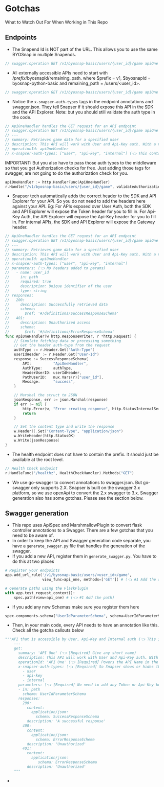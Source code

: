 # Gotchas
What to Watch Out For When Working in This Repo

## Endpoints
- The Snapend Id is NOT part of the URL. This allows you to use the same BYOSnap in multiple Snapends.
```go
// swagger:operation GET /v1/byosnap-basic/users/{user_id}/game apiOne (👈 No Snapend Id in the URL)
```
- All externally accessible APIs need to start with /$prefix/$byosnapId/remaining_path. where $prefix = v1, $byosnapId = byosnap-python-basic and remaining_path = /users/<user_id>.
```go
// swagger:operation GET /v1/byosnap-basic/users/{user_id}/game apiOne (👈 Check the URL format)
```
- Notice the `x-snapser-auth-types` tags in the endpoint annotations and swagger.json. They tell Snapser if it should expose this API in the SDK and the API Explorer. Note: but you should still validate the auth type in the code.
```go
// ApiOneHandler handles the GET request for an API endpoint
// swagger:operation GET /v1/byosnap-basic/users/{user_id}/game apiOne
// ---
// summary: Retrieves game data for a specified user
// description: This API will work with User and Api-Key auth. With a valid user token and api-key, you can access this API.
// operationId: apiOneHandler
// x-snapser-auth-types: ["user", "api-key", "internal"] (👈 This controls the x-snapser-auth-types tags in the swagger)
```

IMPORTANT: But you also have to pass those auth types to the middleware so that you get Authorization checks for free. Just adding those tags for swagger, are not going to do the authorization check for you.
```go
apiOneHandler := http.HandlerFunc(ApiOneHandler)
r.Handle("/v1/byosnap-basic/users/{user_id}/game", validateAuthorization([]string{AuthTypeHeaderValueUserAuth, AuthTypeHeaderValueApiKeyAuth, GatewayHeaderValueInternalOrigin}, "user_id")(apiOneHandler)).Methods("GET") // (👈 This tells the middleware that user auth, app auth and internal auth are allowed)
```
- Snapser tech automatically adds the correct header to the SDK and API Explorer for your API. So you do not need to add the headers here against your API. Eg: For APIs exposed over User Auth, both the SDK and API Explorer will expose the Token header for you to fill in. For Api-Key Auth, the API Explorer will expose the Api-Key header for you to fill in. For internal APIs, the SDK and API Explorer will expose the Gateway header.
```go
// ApiOneHandler handles the GET request for an API endpoint
// swagger:operation GET /v1/byosnap-basic/users/{user_id}/game apiOne
// ---
// summary: Retrieves game data for a specified user
// description: This API will work with User and Api-Key auth. With a valid user token and api-key, you can access this API.
// operationId: apiOneHandler
// x-snapser-auth-types: ["user", "api-key", "internal"]
// parameters: (👈 No headers added to params)
//   - name: user_id
//     in: path
//     required: true
//     description: Unique identifier of the user
//     type: string
// responses:
//   200:
//     description: Successfully retrieved data
//     schema:
//       $ref: '#/definitions/SuccessResponseSchema'
//   401:
//     description: Unauthorized access
//     schema:
//       $ref: '#/definitions/ErrorResponseSchema'
func ApiOneHandler(w http.ResponseWriter, r *http.Request) {
	// Simulate fetching data or processing something
	// Get the header auth-type from the request
	authType := r.Header.Get("Auth-Type")
	userIdHeader := r.Header.Get("User-Id")
	response := SuccessResponseSchema{
		API:          "ApiOneHandler",
		AuthType:     authType,
		HeaderUserID: userIdHeader,
		PathUserID:   mux.Vars(r)["user_id"],
		Message:      "success",
	}

	// Marshal the struct to JSON
	jsonResponse, err := json.Marshal(response)
	if err != nil {
		http.Error(w, "Error creating response", http.StatusInternalServerError)
		return
	}

	// Set the content type and write the response
	w.Header().Set("Content-Type", "application/json")
	w.WriteHeader(http.StatusOK)
	w.Write(jsonResponse)
}
```
- The health endpoint does not have to contain the prefix. It should just be available at the root level.
```go
// Health Check Endpoint
r.HandleFunc("/healthz", HealthCheckHandler).Methods("GET")
```
- We use go-swagger to convert annotations to swagger.json. But go-swagger only supports 2.X. Snapser is built on the swagger 3.x platform, so we use openApi to convert the 2.x swagger to 3.x. Swagger generation also has some gotchas. Please see the section below.

## Swagger generation
- This repo uses ApiSpec and MarshmallowPlugin to convert flask controller annotations to a Swagger. There are a few gotchas that you need to be aware of.
- In order to keep the API and Swagger generation code separate, you have a `generate_swagger.py` file that handles the generation of the swagger.
- If you add a new API, register them in `generate_swagger.py`. You have to do this at two places
```python
# Register your endpoints
app.add_url_rule('/v1/byosnap-basic/users/<user_id>/game',
                 view_func=api_one, methods=['GET']) # (👈 #1 Add the rule)

# Generate paths using the FlaskPlugin
with app.test_request_context():
    spec.path(view=api_one) # (👈 #1 Add the path)
```
- If you add any new Schemas make sure you register them here
```python
spec.components.schema("UserIdParameterSchema", schema=UserIdParameterSchema)
```

- Then, in your main code, every API needs to have an annotation like this. Check all the gotcha callouts below
```python
"""API that is accessible by User, Api-Key and Internal auth (👈 This is just for you. The ApiSpec does not use this)
    ---
    get:
      summary: 'API One' (👈 [Required] Give any short name)
      description: This API will work with User and Api-Key auth. With a valid user token and api-key,you can access this API. (👈 [Required] Give any verbose description)
      operationId: 'API One' (👈 [Required] Powers the API Name in the SDK and the Api Explorer)
      x-snapser-auth-types: (👈 [Required] So Snapser shows or hides this API in the SDK and API Explorer)
        - user
        - api-key
        - internal
      parameters: (👈 [Required] No need to add any Token or Api-Key headers. Snapser handles this)
      - in: path
        schema: UserIdParameterSchema
      responses:
        200:
          content:
            application/json:
              schema: SuccessResponseSchema
          description: 'A successful response'
        400:
          content:
            application/json:
              schema: ErrorResponseSchema
          description: 'Unauthorized'
        401:
          content:
            application/json:
               schema: ErrorResponseSchema
          description: 'Unauthorized'
    """
```

-
